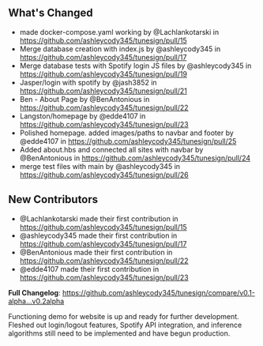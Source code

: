 ## What's Changed
* made docker-compose.yaml working by @Lachlankotarski in https://github.com/ashleycody345/tunesign/pull/15
* Merge database creation with index.js by @ashleycody345 in https://github.com/ashleycody345/tunesign/pull/17
* Merge database tests with Spotify login JS files by @ashleycody345 in https://github.com/ashleycody345/tunesign/pull/19
* Jasper/login with spotify by @jash3852 in https://github.com/ashleycody345/tunesign/pull/21
* Ben - About Page by @BenAntonious in https://github.com/ashleycody345/tunesign/pull/22
* Langston/homepage by @edde4107 in https://github.com/ashleycody345/tunesign/pull/23
* Polished homepage. added images/paths to navbar and footer by @edde4107 in https://github.com/ashleycody345/tunesign/pull/25
* Added about.hbs and connected all sites with navbar by @BenAntonious in https://github.com/ashleycody345/tunesign/pull/24
* merge test files with main by @ashleycody345 in https://github.com/ashleycody345/tunesign/pull/26

## New Contributors
* @Lachlankotarski made their first contribution in https://github.com/ashleycody345/tunesign/pull/15
* @ashleycody345 made their first contribution in https://github.com/ashleycody345/tunesign/pull/17
* @BenAntonious made their first contribution in https://github.com/ashleycody345/tunesign/pull/22
* @edde4107 made their first contribution in https://github.com/ashleycody345/tunesign/pull/23

**Full Changelog**: https://github.com/ashleycody345/tunesign/compare/v0.1-alpha...v0.2alpha

Functioning demo for website is up and ready for further development. Fleshed out login/logout features, Spotify API integration, and inference algorithms still need to be implemented and have begun production.